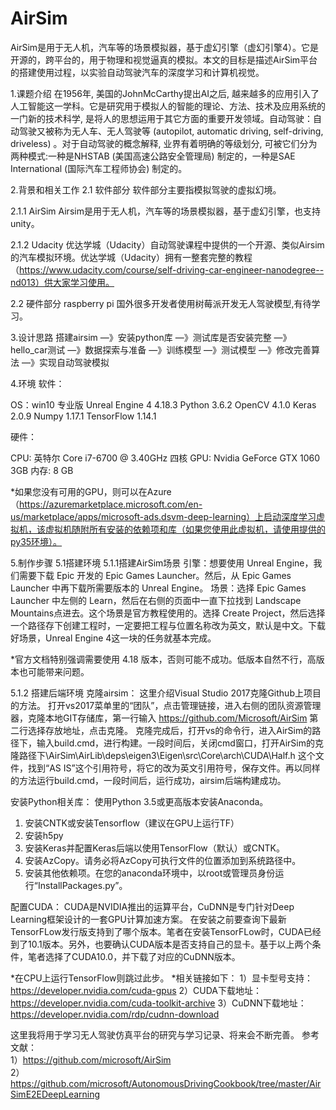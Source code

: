 # AirSim
 AirSim是用于无人机，汽车等的场景模拟器，基于虚幻引擎（虚幻引擎4）。它是开源的，跨平台的，用于物理和视觉逼真的模拟。本文的目标是描述AirSim平台的搭建使用过程，以实验自动驾驶汽车的深度学习和计算机视觉。
 
1.课题介绍
在1956年, 美国的JohnMcCarthy提出AI之后, 越来越多的应用引入了人工智能这一学科。它是研究用于模拟人的智能的理论、方法、技术及应用系统的一门新的技术科学, 是将人的思想运用于其它方面的重要开发领域。自动驾驶：自动驾驶又被称为无人车、无人驾驶等 (autopilot, automatic driving, self-driving, driveless) 。对于自动驾驶的概念解释, 业界有着明确的等级划分, 可被它们分为两种模式:一种是NHSTAB (美国高速公路安全管理局) 制定的，一种是SAE International (国际汽车工程师协会) 制定的。

2.背景和相关工作
2.1 软件部分
软件部分主要指模拟驾驶的虚拟幻境。

2.1.1 AirSim
Airsim是用于无人机，汽车等的场景模拟器，基于虚幻引擎，也支持unity。

2.1.2 Udacity
优达学城（Udacity）自动驾驶课程中提供的一个开源、类似Airsim的汽车模拟环境。优达学城（Udacity）拥有一整套完整的教程（https://www.udacity.com/course/self-driving-car-engineer-nanodegree--nd013）供大家学习使用。

2.2 硬件部分
raspberry pi
国外很多开发者使用树莓派开发无人驾驶模型,有待学习。

3.设计思路
搭建airsim —》安装python库 —》测试库是否安装完整 —》hello_car测试 —》数据探索与准备 —》训练模型 —》测试模型 —》修改完善算法 —》实现自动驾驶模拟

4.环境
软件：

OS：win10 专业版
Unreal Engine 4  4.18.3
Python 3.6.2
OpenCV 4.1.0
Keras 2.0.9
Numpy 1.17.1
TensorFlow 1.14.1

硬件：

CPU: 英特尔 Core i7-6700 @ 3.40GHz 四核
GPU: Nvidia GeForce GTX 1060 3GB
内存: 8 GB

*如果您没有可用的GPU，则可以在Azure（https://azuremarketplace.microsoft.com/en-us/marketplace/apps/microsoft-ads.dsvm-deep-learning）上启动深度学习虚拟机，该虚拟机随附所有安装的依赖项和库（如果您使用此虚拟机，请使用提供的py35环境）。

5.制作步骤
5.1搭建环境
5.1.1搭建AirSim场景
引擎：想要使用 Unreal Engine，我们需要下载 Epic 开发的 Epic Games Launcher。然后，从 Epic Games Launcher 中再下载所需要版本的 Unreal Engine。
场景：选择 Epic Games Launcher 中左侧的 Learn，然后在右侧的页面中一直下拉找到 Landscape Mountains点进去。这个场景是官方教程使用的。选择 Create Project，然后选择一个路径存下创建工程时，一定要把工程与位置名称改为英文，默认是中文。下载好场景，Unreal Engine 4这一块的任务就基本完成。

*官方文档特别强调需要使用 4.18 版本，否则可能不成功。低版本自然不行，高版本也可能带来问题。

5.1.2 搭建后端环境
克隆airsim：
这里介绍Visual Studio 2017克隆Github上项目的方法。
打开vs2017菜单里的“团队”，点击管理链接，进入右侧的团队资源管理器，克隆本地GIT存储库，第一行输入 https://github.com/Microsoft/AirSim 
第二行选择存放地址，点击克隆。
克隆完成后，打开vs的命令行，进入AirSim的路径下，输入build.cmd，进行构建。一段时间后，关闭cmd窗口，打开AirSim的克隆路径下\AirSim\AirLib\deps\eigen3\Eigen\src\Core\arch\CUDA\Half.h 这个文件，找到“AS IS”这个引用符号，将它的改为英文引用符号，保存文件。再以同样的方法运行build.cmd，一段时间后，运行成功，airsim后端构建成功。

安装Python相关库：
使用Python 3.5或更高版本安装Anaconda。
1.	安装CNTK或安装Tensorflow（建议在GPU上运行TF）
2.	安装h5py
3.	安装Keras并配置Keras后端以使用TensorFlow（默认）或CNTK。
4.	安装AzCopy。请务必将AzCopy可执行文件的位置添加到系统路径中。
5.	安装其他依赖项。在您的anaconda环境中，以root或管理员身份运行“InstallPackages.py”。

配置CUDA：
CUDA是NVIDIA推出的运算平台，CuDNN是专门针对Deep Learning框架设计的一套GPU计算加速方案。
在安装之前要查询下最新TensorFLow发行版支持到了哪个版本。笔者在安装TensorFLow时，CUDA已经到了10.1版本。另外，也要确认CUDA版本是否支持自己的显卡。基于以上两个条件，笔者选择了CUDA10.0，并下载了对应的CuDNN版本。

*在CPU上运行TensorFlow则跳过此步。
*相关链接如下：
1）显卡型号支持：https://developer.nvidia.com/cuda-gpus
2）CUDA下载地址：https://developer.nvidia.com/cuda-toolkit-archive
3）CuDNN下载地址：https://developer.nvidia.com/rdp/cudnn-download

这里我将用于学习无人驾驶仿真平台的研究与学习记录、将来会不断完善。
参考文献：	
1）https://github.com/microsoft/AirSim	
2）https://github.com/microsoft/AutonomousDrivingCookbook/tree/master/AirSimE2EDeepLearning
